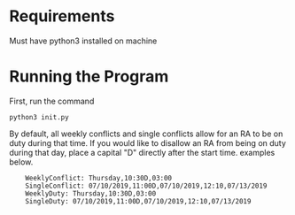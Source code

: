 # Requirements
Must have python3 installed on machine

# Running the Program
First, run the command 
```
python3 init.py
```

By default, all weekly conflicts and single conflicts allow for an RA to be on duty during that time.
If you would like to disallow an RA from being on duty during that day, place a capital "D" directly after the start time.
examples below.
```
    WeeklyConflict: Thursday,10:30D,03:00
    SingleConflict: 07/10/2019,11:00D,07/10/2019,12:10,07/13/2019
    WeeklyDuty: Thursday,10:30D,03:00
    SingleDuty: 07/10/2019,11:00D,07/10/2019,12:10,07/13/2019
```
